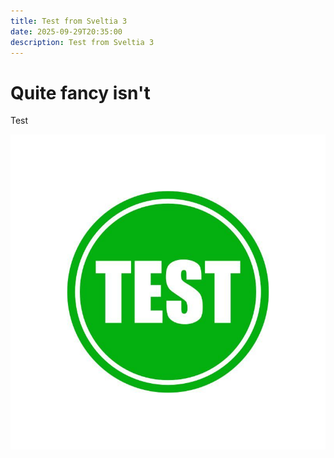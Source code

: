 ```yaml
---
title: Test from Sveltia 3
date: 2025-09-29T20:35:00
description: Test from Sveltia 3
---
```

# Quite fancy isn't

Test

![Test pic](img-2025-09-29-20-35-41.png "Test pic")
